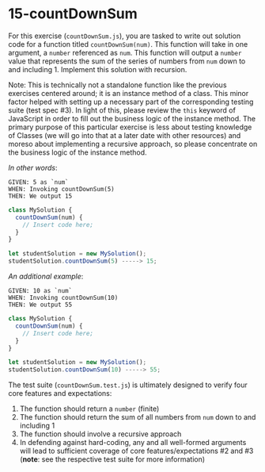 # 15-countDownSum

For this exercise (`countDownSum.js`), you are tasked to write out solution code for a function titled `countDownSum(num)`. This function will take in one argument, a `number` referenced as `num`. This function will output a `number` value that represents the sum of the series of numbers from `num` down to and including 1. Implement this solution with recursion. 

Note: This is technically not a standalone function like the previous exercises centered around; it is an instance method of a class. This minor factor helped with setting up a necessary part of the corresponding testing suite (test spec #3). In light of this, please review the `this` keyword of JavaScript in order to fill out the business logic of the instance method. The primary purpose of this particular exercise is less about testing knowledge of Classes (we will go into that at a later date with other resources) and moreso about implementing a recursive approach, so please concentrate on the business logic of the instance method.

_In other words_:

```
GIVEN: 5 as `num`
WHEN: Invoking countDownSum(5)
THEN: We output 15
```

```js
class MySolution {
  countDownSum(num) {
    // Insert code here;
  }
}

let studentSolution = new MySolution();
studentSolution.countDownSum(5) -----> 15;
```

_An additional example_:

```
GIVEN: 10 as `num`
WHEN: Invoking countDownSum(10)
THEN: We output 55
```

```js
class MySolution {
  countDownSum(num) { 
    // Insert code here;
  }
}

let studentSolution = new MySolution();
studentSolution.countDownSum(10) -----> 55;
```

The test suite (`countDownSum.test.js`) is ultimately designed to verify four core features and expectations:

1) The function should return a `number` (finite)
2) The function should return the sum of all numbers from `num` down to and including 1
3) The function should involve a recursive approach
4) In defending against hard-coding, any and all well-formed arguments will lead to sufficient coverage of core features/expectations #2 and #3 (**note**: see the respective test suite for more information)